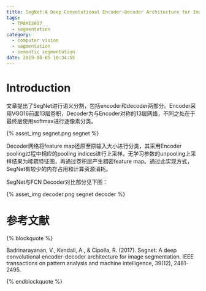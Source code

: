 ```yaml
---
title: SegNet:A Deep Convolutional Encoder-Decoder Architecture for Image Segmentation
tags:
  - TPAMI2017
  - segmentation
category:
  - computer vision
  - segmentation
  - semantic segmentation
date: 2019-06-05 10:34:55
---
```


# Introduction

文章提出了SegNet进行语义分割，包括encoder和decoder两部分。Encoder采用VGG16前面13层卷积，Decoder为与Encoder对称的13层网络，不同之处在于最终层使用softmax进行逐像素分类。

{% asset_img segnet.png segnet %}

Decoder网络将feature map还原至原输入大小进行分类，其采用Encoder pooling过程中相应的pooling indices进行上采样。无学习参数的unpooling上采样结果为稀疏特征图，再通过卷积层产生稠密feature map。通过此实现方式，SegNet有较少的内存占用和计算资源消耗。

SegNet与FCN Decoder对比部分见下图：

{% asset_img decoder.png segnet decoder %}

# 参考文献

{% blockquote %}

Badrinarayanan, V., Kendall, A., & Cipolla, R. (2017). Segnet: A deep convolutional encoder-decoder architecture for image segmentation. IEEE transactions on pattern analysis and machine intelligence, 39(12), 2481-2495.

{% endblockquote %}
